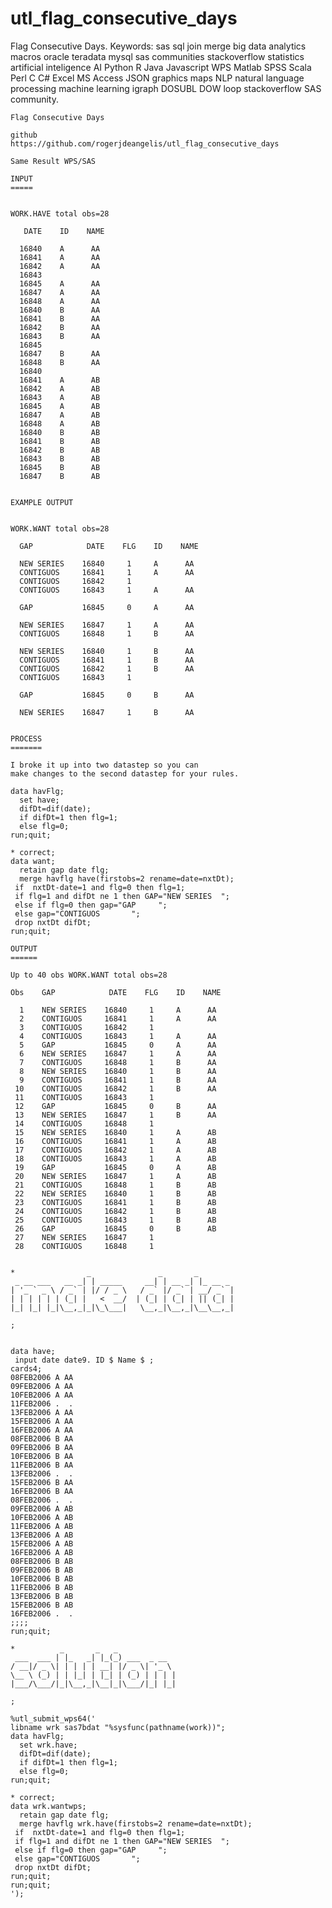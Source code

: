 # utl_flag_consecutive_days
Flag Consecutive Days. Keywords: sas sql join merge big data analytics macros oracle teradata mysql sas communities stackoverflow statistics artificial inteligence AI Python R Java Javascript WPS Matlab SPSS Scala Perl C C# Excel MS Access JSON graphics maps NLP natural language processing machine learning igraph DOSUBL DOW loop stackoverflow SAS community.

    Flag Consecutive Days

    github
    https://github.com/rogerjdeangelis/utl_flag_consecutive_days

    Same Result WPS/SAS

    INPUT
    =====


    WORK.HAVE total obs=28

       DATE    ID    NAME

      16840    A      AA
      16841    A      AA
      16842    A      AA
      16843
      16845    A      AA
      16847    A      AA
      16848    A      AA
      16840    B      AA
      16841    B      AA
      16842    B      AA
      16843    B      AA
      16845
      16847    B      AA
      16848    B      AA
      16840
      16841    A      AB
      16842    A      AB
      16843    A      AB
      16845    A      AB
      16847    A      AB
      16848    A      AB
      16840    B      AB
      16841    B      AB
      16842    B      AB
      16843    B      AB
      16845    B      AB
      16847    B      AB


    EXAMPLE OUTPUT


    WORK.WANT total obs=28

      GAP            DATE    FLG    ID    NAME

      NEW SERIES    16840     1     A      AA
      CONTIGUOS     16841     1     A      AA
      CONTIGUOS     16842     1
      CONTIGUOS     16843     1     A      AA

      GAP           16845     0     A      AA

      NEW SERIES    16847     1     A      AA
      CONTIGUOS     16848     1     B      AA

      NEW SERIES    16840     1     B      AA
      CONTIGUOS     16841     1     B      AA
      CONTIGUOS     16842     1     B      AA
      CONTIGUOS     16843     1

      GAP           16845     0     B      AA

      NEW SERIES    16847     1     B      AA


    PROCESS
    =======

    I broke it up into two datastep so you can
    make changes to the second datastep for your rules.

    data havFlg;
      set have;
      difDt=dif(date);
      if difDt=1 then flg=1;
      else flg=0;
    run;quit;

    * correct;
    data want;
      retain gap date flg;
      merge havflg have(firstobs=2 rename=date=nxtDt);
     if  nxtDt-date=1 and flg=0 then flg=1;
     if flg=1 and difDt ne 1 then GAP="NEW SERIES  ";
     else if flg=0 then gap="GAP     ";
     else gap="CONTIGUOS       ";
     drop nxtDt difDt;
    run;quit;

    OUTPUT
    ======

    Up to 40 obs WORK.WANT total obs=28

    Obs    GAP            DATE    FLG    ID    NAME

      1    NEW SERIES    16840     1     A      AA
      2    CONTIGUOS     16841     1     A      AA
      3    CONTIGUOS     16842     1
      4    CONTIGUOS     16843     1     A      AA
      5    GAP           16845     0     A      AA
      6    NEW SERIES    16847     1     A      AA
      7    CONTIGUOS     16848     1     B      AA
      8    NEW SERIES    16840     1     B      AA
      9    CONTIGUOS     16841     1     B      AA
     10    CONTIGUOS     16842     1     B      AA
     11    CONTIGUOS     16843     1
     12    GAP           16845     0     B      AA
     13    NEW SERIES    16847     1     B      AA
     14    CONTIGUOS     16848     1
     15    NEW SERIES    16840     1     A      AB
     16    CONTIGUOS     16841     1     A      AB
     17    CONTIGUOS     16842     1     A      AB
     18    CONTIGUOS     16843     1     A      AB
     19    GAP           16845     0     A      AB
     20    NEW SERIES    16847     1     A      AB
     21    CONTIGUOS     16848     1     B      AB
     22    NEW SERIES    16840     1     B      AB
     23    CONTIGUOS     16841     1     B      AB
     24    CONTIGUOS     16842     1     B      AB
     25    CONTIGUOS     16843     1     B      AB
     26    GAP           16845     0     B      AB
     27    NEW SERIES    16847     1
     28    CONTIGUOS     16848     1


    *                _               _       _
     _ __ ___   __ _| | _____     __| | __ _| |_ __ _
    | '_ ` _ \ / _` | |/ / _ \   / _` |/ _` | __/ _` |
    | | | | | | (_| |   <  __/  | (_| | (_| | || (_| |
    |_| |_| |_|\__,_|_|\_\___|   \__,_|\__,_|\__\__,_|

    ;


    data have;
     input date date9. ID $ Name $ ;
    cards4;
    08FEB2006 A AA
    09FEB2006 A AA
    10FEB2006 A AA
    11FEB2006 .  .
    13FEB2006 A AA
    15FEB2006 A AA
    16FEB2006 A AA
    08FEB2006 B AA
    09FEB2006 B AA
    10FEB2006 B AA
    11FEB2006 B AA
    13FEB2006 .  .
    15FEB2006 B AA
    16FEB2006 B AA
    08FEB2006 .  .
    09FEB2006 A AB
    10FEB2006 A AB
    11FEB2006 A AB
    13FEB2006 A AB
    15FEB2006 A AB
    16FEB2006 A AB
    08FEB2006 B AB
    09FEB2006 B AB
    10FEB2006 B AB
    11FEB2006 B AB
    13FEB2006 B AB
    15FEB2006 B AB
    16FEB2006 .  .
    ;;;;
    run;quit;

    *          _       _   _
     ___  ___ | |_   _| |_(_) ___  _ __
    / __|/ _ \| | | | | __| |/ _ \| '_ \
    \__ \ (_) | | |_| | |_| | (_) | | | |
    |___/\___/|_|\__,_|\__|_|\___/|_| |_|

    ;

    %utl_submit_wps64('
    libname wrk sas7bdat "%sysfunc(pathname(work))";
    data havFlg;
      set wrk.have;
      difDt=dif(date);
      if difDt=1 then flg=1;
      else flg=0;
    run;quit;

    * correct;
    data wrk.wantwps;
      retain gap date flg;
      merge havflg wrk.have(firstobs=2 rename=date=nxtDt);
     if  nxtDt-date=1 and flg=0 then flg=1;
     if flg=1 and difDt ne 1 then GAP="NEW SERIES  ";
     else if flg=0 then gap="GAP     ";
     else gap="CONTIGUOS       ";
     drop nxtDt difDt;
    run;quit;
    run;quit;
    ');
